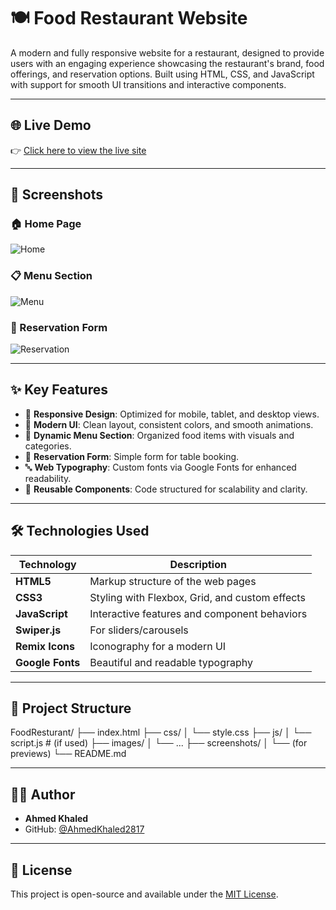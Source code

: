 # 🍽️ Food Restaurant Website

A modern and fully responsive website for a restaurant, designed to provide users with an engaging experience showcasing the restaurant's brand, food offerings, and reservation options. Built using HTML, CSS, and JavaScript with support for smooth UI transitions and interactive components.

---

## 🌐 Live Demo

👉 [Click here to view the live site](https://ahmedkhaled2817.github.io/FoodResturant/)

---

## 📸 Screenshots

### 🏠 Home Page  
![Home](https://github.com/user-attachments/assets/775e6c98-82a6-4f18-bc59-d8d2255458d8)

### 📋 Menu Section  
![Menu](https://github.com/user-attachments/assets/1f3a6faf-674e-49d7-aaba-8de03cc63788)

### 📅 Reservation Form  
![Reservation](https://github.com/user-attachments/assets/0dc11cde-490f-4761-ab4e-2be497f10285)

---

## ✨ Key Features

- 🎯 **Responsive Design**: Optimized for mobile, tablet, and desktop views.
- 🎨 **Modern UI**: Clean layout, consistent colors, and smooth animations.
- 🍝 **Dynamic Menu Section**: Organized food items with visuals and categories.
- 📅 **Reservation Form**: Simple form for table booking.
- 🔤 **Web Typography**: Custom fonts via Google Fonts for enhanced readability.
- 🔧 **Reusable Components**: Code structured for scalability and clarity.

---

## 🛠️ Technologies Used

| Technology      | Description                                      |
|-----------------|--------------------------------------------------|
| **HTML5**       | Markup structure of the web pages                |
| **CSS3**        | Styling with Flexbox, Grid, and custom effects   |
| **JavaScript**  | Interactive features and component behaviors     |
| **Swiper.js**   | For sliders/carousels                            |
| **Remix Icons** | Iconography for a modern UI                      |
| **Google Fonts**| Beautiful and readable typography                |

---

## 📁 Project Structure

FoodResturant/
├── index.html
├── css/
│ └── style.css
├── js/
│ └── script.js # (if used)
├── images/
│ └── ...
├── screenshots/
│ └── (for previews)
└── README.md

---

## 👨‍💻 Author

- **Ahmed Khaled**
- GitHub: [@AhmedKhaled2817](https://github.com/AhmedKhaled2817)

---

## 📝 License

This project is open-source and available under the [MIT License](LICENSE).



